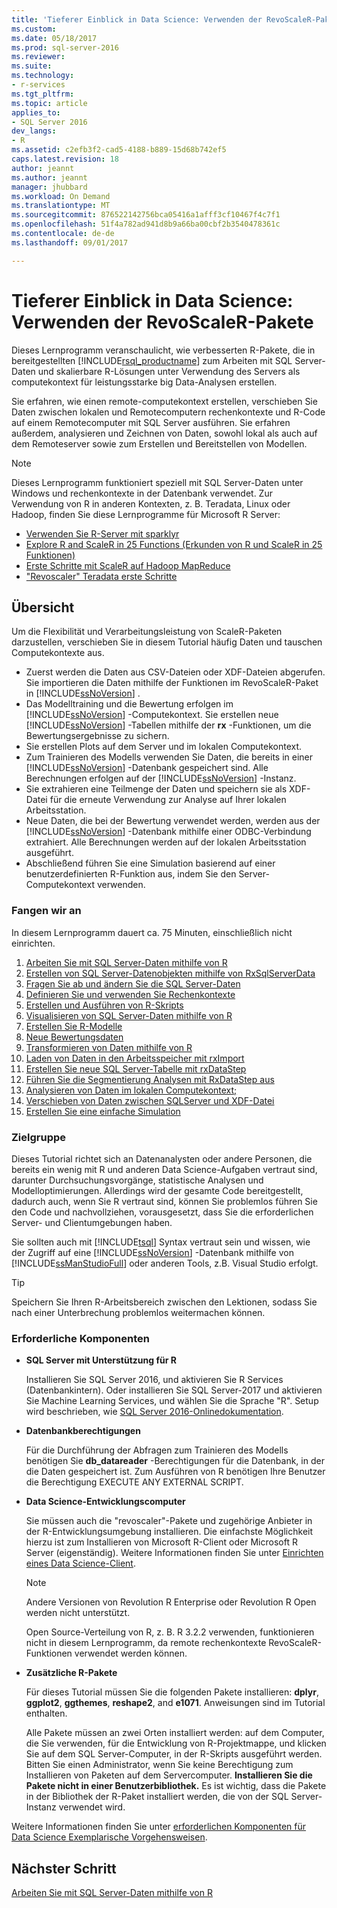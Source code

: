 ```yaml
---
title: 'Tieferer Einblick in Data Science: Verwenden der RevoScaleR-Pakete | Microsoft-Dokumentation'
ms.custom: 
ms.date: 05/18/2017
ms.prod: sql-server-2016
ms.reviewer: 
ms.suite: 
ms.technology:
- r-services
ms.tgt_pltfrm: 
ms.topic: article
applies_to:
- SQL Server 2016
dev_langs:
- R
ms.assetid: c2efb3f2-cad5-4188-b889-15d68b742ef5
caps.latest.revision: 18
author: jeannt
ms.author: jeannt
manager: jhubbard
ms.workload: On Demand
ms.translationtype: MT
ms.sourcegitcommit: 876522142756bca05416a1afff3cf10467f4c7f1
ms.openlocfilehash: 51f4a782ad941d8b9a66ba00cbf2b3540478361c
ms.contentlocale: de-de
ms.lasthandoff: 09/01/2017

---
```

# <a name="data-science-deep-dive-using-the-revoscaler-packages"></a>Tieferer Einblick in Data Science: Verwenden der RevoScaleR-Pakete

Dieses Lernprogramm veranschaulicht, wie verbesserten R-Pakete, die in bereitgestellten [!INCLUDE[rsql_productname](../../includes/rsql-productname-md.md)] zum Arbeiten mit SQL Server-Daten und skalierbare R-Lösungen unter Verwendung des Servers als computekontext für leistungsstarke big Data-Analysen erstellen.

Sie erfahren, wie einen remote-computekontext erstellen, verschieben Sie Daten zwischen lokalen und Remotecomputern rechenkontexte und R-Code auf einem Remotecomputer mit SQL Server ausführen. Sie erfahren außerdem, analysieren und Zeichnen von Daten, sowohl lokal als auch auf dem Remoteserver sowie zum Erstellen und Bereitstellen von Modellen.

> [!NOTE]
> 
> Dieses Lernprogramm funktioniert speziell mit SQL Server-Daten unter Windows und rechenkontexte in der Datenbank verwendet. Zur Verwendung von R in anderen Kontexten, z. B. Teradata, Linux oder Hadoop, finden Sie diese Lernprogramme für Microsoft R Server: 
> + [Verwenden Sie R-Server mit sparklyr](https://msdn.microsoft.com/microsoft-r/microsoft-r-get-started-spark-interop)
> + [Explore R and ScaleR in 25 Functions (Erkunden von R und ScaleR in 25 Funktionen)](https://msdn.microsoft.com/microsoft-r/microsoft-r-tutorial-r2revoscaler)
> + [Erste Schritte mit ScaleR auf Hadoop MapReduce](https://msdn.microsoft.com/microsoft-r/scaler-hadoop-getting-started)
> + ["Revoscaler" Teradata erste Schritte](https://msdn.microsoft.com/microsoft-r/scaler-teradata-getting-started)

## <a name="overview"></a>Übersicht

Um die Flexibilität und Verarbeitungsleistung von ScaleR-Paketen darzustellen, verschieben Sie in diesem Tutorial häufig Daten und tauschen Computekontexte aus.

+ Zuerst werden die Daten aus CSV-Dateien oder XDF-Dateien abgerufen. Sie importieren die Daten mithilfe der Funktionen im RevoScaleR-Paket in [!INCLUDE[ssNoVersion](../../includes/ssnoversion-md.md)] .
+ Das Modelltraining und die Bewertung erfolgen im [!INCLUDE[ssNoVersion](../../includes/ssnoversion-md.md)] -Computekontext.
    Sie erstellen neue [!INCLUDE[ssNoVersion](../../includes/ssnoversion-md.md)] -Tabellen mithilfe der **rx** -Funktionen, um die Bewertungsergebnisse zu sichern.
+ Sie erstellen Plots auf dem Server und im lokalen Computekontext.
+ Zum Trainieren des Modells verwenden Sie Daten, die bereits in einer [!INCLUDE[ssNoVersion](../../includes/ssnoversion-md.md)] -Datenbank gespeichert sind. Alle Berechnungen erfolgen auf der [!INCLUDE[ssNoVersion](../../includes/ssnoversion-md.md)] -Instanz.
+ Sie extrahieren eine Teilmenge der Daten und speichern sie als XDF-Datei für die erneute Verwendung zur Analyse auf Ihrer lokalen Arbeitsstation.
+ Neue Daten, die bei der Bewertung verwendet werden, werden aus der [!INCLUDE[ssNoVersion](../../includes/ssnoversion-md.md)] -Datenbank mithilfe einer ODBC-Verbindung extrahiert. Alle Berechnungen werden auf der lokalen Arbeitsstation ausgeführt.
+ Abschließend führen Sie eine Simulation basierend auf einer benutzerdefinierten R-Funktion aus, indem Sie den Server-Computekontext verwenden.

### <a name="get-started-now"></a>Fangen wir an

In diesem Lernprogramm dauert ca. 75 Minuten, einschließlich nicht einrichten.

1. [Arbeiten Sie mit SQL Server-Daten mithilfe von R](../../advanced-analytics/tutorials/deepdive-work-with-sql-server-data-using-r.md)
2. [Erstellen von SQL Server-Datenobjekten mithilfe von RxSqlServerData](../../advanced-analytics/tutorials/deepdive-create-sql-server-data-objects-using-rxsqlserverdata.md)
3. [Fragen Sie ab und ändern Sie die SQL Server-Daten](../../advanced-analytics/tutorials/deepdive-query-and-modify-the-sql-server-data.md)
4. [Definieren Sie und verwenden Sie Rechenkontexte](../../advanced-analytics/tutorials/deepdive-define-and-use-compute-contexts.md)
5. [Erstellen und Ausführen von R-Skripts](../../advanced-analytics/tutorials/deepdive-create-and-run-r-scripts.md)
6. [Visualisieren von SQL Server-Daten mithilfe von R](../../advanced-analytics/tutorials/deepdive-visualize-sql-server-data-using-r.md)
7. [Erstellen Sie R-Modelle](../../advanced-analytics/tutorials/deepdive-create-models.md)
8. [Neue Bewertungsdaten](../../advanced-analytics/tutorials/deepdive-score-new-data.md)
9. [Transformieren von Daten mithilfe von R](../../advanced-analytics/tutorials/deepdive-transform-data-using-r.md)
10. [Laden von Daten in den Arbeitsspeicher mit rxImport](../../advanced-analytics/tutorials/deepdive-load-data-into-memory-using-rximport.md)
11. [Erstellen Sie neue SQL Server-Tabelle mit rxDataStep](../../advanced-analytics/tutorials/deepdive-create-new-sql-server-table-using-rxdatastep.md)
12. [Führen Sie die Segmentierung Analysen mit RxDataStep aus](../../advanced-analytics/tutorials/deepdive-perform-chunking-analysis-using-rxdatastep.md)
13. [Analysieren von Daten im lokalen Computekontext;](../../advanced-analytics/tutorials/deepdive-analyze-data-in-local-compute-context.md)
14. [Verschieben von Daten zwischen SQLServer und XDF-Datei](../../advanced-analytics/tutorials/deepdive-move-data-between-sql-server-and-xdf-file.md)
15. [Erstellen Sie eine einfache Simulation](../../advanced-analytics/tutorials/deepdive-create-a-simple-simulation.md)

### <a name="target-audience"></a>Zielgruppe

Dieses Tutorial richtet sich an Datenanalysten oder andere Personen, die bereits ein wenig mit R und anderen Data Science-Aufgaben vertraut sind, darunter Durchsuchungsvorgänge, statistische Analysen und Modelloptimierungen.  Allerdings wird der gesamte Code bereitgestellt, dadurch auch, wenn Sie R vertraut sind, können Sie problemlos führen Sie den Code und nachvollziehen, vorausgesetzt, dass Sie die erforderlichen Server- und Clientumgebungen haben.

Sie sollten auch mit [!INCLUDE[tsql](../../includes/tsql-md.md)] Syntax vertraut sein und wissen, wie der Zugriff auf eine [!INCLUDE[ssNoVersion](../../includes/ssnoversion-md.md)] -Datenbank mithilfe von [!INCLUDE[ssManStudioFull](../../includes/ssmanstudiofull-md.md)] oder anderen Tools, z.B. Visual Studio erfolgt.
  
> [!TIP]
> Speichern Sie Ihren R-Arbeitsbereich zwischen den Lektionen, sodass Sie nach einer Unterbrechung problemlos weitermachen können.

### <a name="prerequisites"></a>Erforderliche Komponenten

- **SQL Server mit Unterstützung für R**
  
    Installieren Sie SQL Server 2016, und aktivieren Sie R Services (Datenbankintern). Oder installieren Sie SQL Server-2017 und aktivieren Sie Machine Learning Services, und wählen Sie die Sprache "R". Setup wird beschrieben, wie [SQL Server 2016-Onlinedokumentation](http://msdn.microsoft.com/library/mt696069(SQL.130).aspx).
  
-  **Datenbankberechtigungen**
  
    Für die Durchführung der Abfragen zum Trainieren des Modells benötigen Sie **db_datareader** -Berechtigungen für die Datenbank, in der die Daten gespeichert ist. Zum Ausführen von R benötigen Ihre Benutzer die Berechtigung EXECUTE ANY EXTERNAL SCRIPT.

-   **Data Science-Entwicklungscomputer**
  
    Sie müssen auch die "revoscaler"-Pakete und zugehörige Anbieter in der R-Entwicklungsumgebung installieren. Die einfachste Möglichkeit hierzu ist zum Installieren von Microsoft R-Client oder Microsoft R Server (eigenständig). Weitere Informationen finden Sie unter [Einrichten eines Data Science-Client](http://msdn.microsoft.co/library/mt696067(SQL.130).aspx).
      
    > [!NOTE] 
    > Andere Versionen von Revolution R Enterprise oder Revolution R Open werden nicht unterstützt.
    > 
    > Open Source-Verteilung von R, z. B. R 3.2.2 verwenden, funktionieren nicht in diesem Lernprogramm, da remote rechenkontexte RevoScaleR-Funktionen verwendet werden können.
  
-   **Zusätzliche R-Pakete**
  
    Für dieses Tutorial müssen Sie die folgenden Pakete installieren: **dplyr**, **ggplot2**, **ggthemes**, **reshape2**, and **e1071**. Anweisungen sind im Tutorial enthalten.
  
    Alle Pakete müssen an zwei Orten installiert werden: auf dem Computer, die Sie verwenden, für die Entwicklung von R-Projektmappe, und klicken Sie auf dem SQL Server-Computer, in der R-Skripts ausgeführt werden. Bitten Sie einen Administrator, wenn Sie keine Berechtigung zum Installieren von Paketen auf dem Servercomputer. **Installieren Sie die Pakete nicht in einer Benutzerbibliothek.** Es ist wichtig, dass die Pakete in der Bibliothek der R-Paket installiert werden, die von der SQL Server-Instanz verwendet wird.

Weitere Informationen finden Sie unter [erforderlichen Komponenten für Data Science Exemplarische Vorgehensweisen](../../advanced-analytics/tutorials/walkthrough-prerequisites-for-data-science-walkthroughs.md).



## <a name="next-step"></a>Nächster Schritt

[Arbeiten Sie mit SQL Server-Daten mithilfe von R](../../advanced-analytics/tutorials/deepdive-work-with-sql-server-data-using-r.md)



